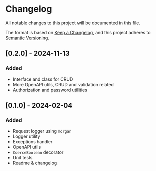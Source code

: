 # Changelog

All notable changes to this project will be documented in this file.

The format is based on [Keep a Changelog](https://keepachangelog.com/en/1.0.0/),
and this project adheres to [Semantic Versioning](https://semver.org/spec/v2.0.0.html).

## [0.2.0] - 2024-11-13

### Added

- Interface and class for CRUD
- More OpenAPI utils, CRUD and validation related
- Authorization and password utilities

## [0.1.0] - 2024-02-04

### Added

- Request logger using `morgan`
- Logger utility
- Exceptions handler
- OpenAPI utils
- `CoerceBoolean` decorator
- Unit tests
- Readme & changelog

